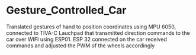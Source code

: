 # Gesture_Controlled_Car
Translated gestures of hand to position coordinates using MPU 6050, connected to TIVA-C Lauchpad that transmitted direction commands to the car over WIFI using ESP01. 
ESP 32 connected on the car received commands and adjusted the PWM of the wheels accordingly
